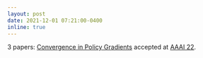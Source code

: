 ```yaml
---
layout: post
date: 2021-12-01 07:21:00-0400
inline: true
---
```


3 papers: [Convergence in Policy Gradients](/publications/#zhang2022convergence) accepted at [AAAI 22](https://aaai.org/Conferences/AAAI-22/).